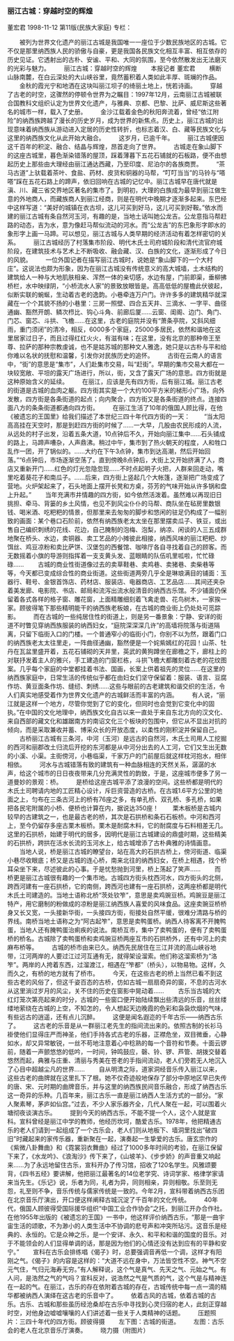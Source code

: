 ### 丽江古城：穿越时空的辉煌
董宏君
1998-11-12
第11版(民族大家庭)
专栏：

　　被列为世界文化遗产的丽江古城是我国唯一一座位于少数民族地区的古城。它不仅是那里纳西族人民的骄傲与自豪，更是我国各民族文化相互丰富、相互依存的历史见证。它透射出的古朴、安谧、平和、大同的氛围，至今依然散发出无法磨灭的光彩与魅力。
　　丽江古城：穿越时空的辉煌
　　本报记者  董宏君
　　横断山脉南麓，在白云深处的大山峡谷里，竟然蓄积着人类如此丰厚、斑斓的作品。
　　金秋的霞光宁和地洒在这块叫丽江坝子的绮丽土地上，恍若诗画。
　　穿越了古老的时空，这骤然的停顿令世界为之瞩目：1997年12月，云南丽江古城被联合国教科文组织认定为世界文化遗产，与雅典、京都、巴黎、比萨、威尼斯这些著名的城市一样，载入了史册。
　　金沙江载着金色的秋阳奔流着，曾经“依江附险”的纳西族跨越了漫长的历史岁月，成为世界的新焦点。历史上，丽江古城的出现意味着纳西族从游动进入定居的历史性转折，也标志着汉、白、藏等民族文化与这里的纳西族文化从此开始大融合。
　　这岁月，已逾千年。
　　丽江古城便因这千百年的积淀、融合、结晶与辉煌，昂首走向了世界。
　　古城走在象山脚下的这座古城里，暮色渐染错落的屋顶，踩着薄暮下五花石铺就的石板路，便不由想起历史上那些由大理经由丽江通达西藏，乃至印度、尼泊尔的各族商贾。
　　“茶马古道”上驮载着茶叶、食盐、药材、皮货和铜器的马帮，“叮叮当当”的马铃与“嗒嗒”踩在五花石路上的蹄声，依旧回响在古城的记忆中。丽江古城早在唐代就是滇、川、藏三省交界地区著名的集市了。到明初，大理的白族成为最早到丽江做生意的外地商人，而藏族商人到丽江经商，则是在明代中晚期才逐渐多起来。东巴经中这样写道：“美好的城镇在衣古坝，这儿可买到好马，这儿可买到好鞍。”依水而建的丽江古城有条自然河玉河，有趣的是，当地土话叫她公龙吉。公龙意指马帮赶路的动态，吉为水，意为像赶马帮似流动的河水。而“公龙吉”的东巴象形字即水的象形字上画一马蹄。可以想见，丽江古城与人类早期的经济活动有着怎样密切的关系。
　　丽江古城经历了村落集市阶段、明代木氏土司府城阶段和清代流官府城阶段，在建筑技术与艺术上不断吸收、融会藏、汉、白族的文化，逐渐形成了今日的风貌。
　　一位外国记者在描写丽江古城时，说她是“象山脚下的一个大村庄”。这说法也颇为形象，因为在丽江古城没有传统意义的高大城墙，土木结构的建筑给人一种与大地肌肤相亲、浑然一体的亲切感，水边有屋，门前即渠，垂柳拂桥栏，水中映绿阴，“小桥流水人家”的景致放眼皆是。高高低低的屋檐此伏彼起，似断实联的蜿蜒，生动着古老的逸韵。小巷牵连万户门。许许多多的建筑精华就深藏在一个个其貌不扬的小巷里：三房一照壁、四合五天井、三滴水、一字平、曲径通幽、豁然开朗、鳞次栉比、钩心斗角、前廊后厦……云窗、闺阁、边门、角门、门芯、窗芯、斗拱、飞檐……在这里，古老的庭院并没有“萧条亭院，又斜风细雨，重门须闭”的清冷，相反，6000多个家庭，25000多居民，依然和谐地在这里居家过日子，而且过得红红火火，有滋有味；在这里，没有北京的那种帝王至尊、拉萨的那种宗教虔诚，也不是姑苏城的那种文人雅逸，她只是以古朴与平和给你难以名状的抚慰和温馨，引发你对民族历史的追怀。
　　古街在云南人的语言中，“街”的意思是“集市”，人们赴集市交易，叫“赶街”。早期的集市交易大都在一块较宽敞、平坦的露天广场进行，所以，街，又含了露天广场的意思。四方街就是这种原始含义的延续。
　　在丽江，应该是先有四方街，后有丽江城。丽江古老的街道是古城的血肉之躯。四方街其实是一个大约100平方米的梯形小广场，向外发散，四方街是各条街道的起点；向内聚合，四方街又是各条街道的终点。连接四面八方的条条街道都通向四方街。
　　在丽江生活了10年的俄国人顾比得，在他《被遗忘的王国里》给我们描述了本世纪三四十年代四方街的一天：
　　“当太阳高高挂在天空时，那是到赶四方街的时候了……一大早，几股由农民形成的人流，从远处的村子出发，沿着五条大道，10点钟后不久，开始向丽江集中……石头铺成的路上，马蹄声嘈杂，人声鼎沸。稍过中午，集市到了热火朝天的程度，人和牲口乱作一团，开了锅似的。……大约在下午3点钟，集市到达高潮，然后开始回落。”“6点钟后，市场逐渐空荡了。直到傍晚8点钟后，大街上又开始挤满了人，商店又重新开门……红色的灯光忽隐忽现……不时点起明子火把，人群来回走动，嘴里吃着葵花子和南瓜子。……后来，四方街上竖起几个大帐篷，逐渐把广场变成了营地。火炉架起来了，石头地面上摆开长凳和方桌，芬芳的气味开始从许多锅和盘上升起。”
　　当年充满市井情趣的四方街，如今依然活泼着。虽然难以再现旧日挑担、牵马、背篓的乡土风情，也见不到风尘仆仆的马帮、商队坐在毡房里数银钱、喝米酒、吃粑粑的情景，但那里来去匆匆的脚步和悠闲的驻足仍构成了一幅别致的画面：某个巷口石阶前，依然有纳西族老太太坐在那里摆卖瓜子、铁豆，或出售自己编织刺绣的花线、花边，自己腌制的泡梅、泡梨，纳凉、闲谈的人三五成群地聚在桥头、水边，卖铜器、卖工艺品的小摊彼此相接，纳西风味的丽江粑粑、炒饵丝、鸡豆凉粉和卖比萨饼、汉堡包的西餐馆、咖啡厅各自寻找着自己的顾客。而无数摇着小旗的导游则指挥着一支支黄头发、蓝眼睛的队伍叽里呱啦，忙忙碌碌……
　　古城的商业性街道像过去的卖草鞋巷、卖鸡巷、卖猪巷、卖柴巷等等，今天都已变成综合性的商业街道。这些街道两旁几乎全是琳琅满目的铺面：玉器行、鞋号、金银首饰店、药材店、服装店、电器商店、工艺品店……其间还夹杂着美发廊、电影院、书店、邮局和流泻出流水般清音的纳西古乐馆。不少铺面仍保留着各式各样的格子窗、雕花窗，上面精雕细刻着飞禽走兽、花鸟树木，一家挨一家。顾彼得笔下那些精明能干的纳西族老板娘，在古城的商业街上仍处处可觅踪影。
　　而在古城的一些纯居住性的街道上，则是另一番景象：宁静、安详的街道不时瞥见穿纳西族服装的纳西妇女，“庭院深深深几许”的高墙将院落与街道隔离，只留下临街入口的门楼。一个普通窄小的临街小门，你别不以为然，跟着门口的纳西族老太太往里走，一阵曲径通幽，豁然便是一个姹紫嫣红的花园！山茶、牡丹在瓦盆里盛开着，五花石铺砌的天井里，英武的黄狗蹲坐在廊檐之下，廊柱上的对联抒发着主人的雅兴，手工建造的门窗栏栋，斗拱飞檐大都雕刻着古老的花纹图案。几乎每个家庭的中堂都挂着书法、国画，长案上供着祖先的灵位……在这里的纳西族家庭中，日常生活的传统似乎都在由妇女们坚守保留着：服装、语言、豆腐作坊、黄豆面条作坊、缝纫、刺绣……这些与眼前的古老建筑和谐交织的生活，令人们真实地感受着作为世界文化遗产的古城鲜活而丰富的内涵。
　　有人说，“丽江就是这样一个地方，尽管你觉到了它的变化，但同时也会觉到它变化中的固执。”在中国的文化地理中，纳西族文化自古以来一直处于来自东北方向的汉文化、来自西部的藏文化和雄踞南方的南诏文化三个板块的包围中，但它从不显出对抗的倾向，而是采取兼收并蓄、博采众长的开放态度，以柔性的刚积淀并保留自己。
　　古桥丽江古城有三条河，中河（玉河）是远古的自然河，木氏土司用人工挖掘的西河和丽郡改土归流后开挖的东河都是从中河分出去的人工河，它们又生出无数的小溪、小渠。主街傍河，小巷临渠，千家万户的门前屋后就这样枕河抱水，相伴相依。
　　河水与古城错落有致的建筑有一种血脉相连的天然关系，潺潺的水声，给这个城市的日日夜夜带来几分充满灵性的韵致，于是，这座城市便多了另一道曼妙的景观：桥。
　　是桥给这座古城平添了浪漫的空间。这些桥都是明代的木氏土司聘请内地的工匠精心设计，斥巨资营造的古桥。在古城1.6平方公里的地面之上，匀布在三条古河上的桥有76座之多，有单孔桥、双孔桥、多孔桥，如果把各民宅附属的小桥、便桥也计算在内，据说达350座！
　　栗木板桥是古城内较早的古建筑之一，也是最古老的桥，其次是石拱桥和条石石板桥。中河和西河上，至今仍留存多座古栗木板桥。栗木是耐腐木料，它的耐腐度与石料相差无几。这里的石拱桥，始建于明代的居多，因明代是丽江古城建设的鼎盛时期，这些精美的石拱桥，跨拱在活水长流的玉河水上，给古城增添了古朴典雅的诗情画意。
　　当地人说，桥是丽江古城的瞭望台，站在高大的石拱古桥上，傍河街道、临渠小巷尽收眼底；桥又是古城的连心桥，南来北往的纳西妇女，在桥上相遇，找个桥耳朵坐下来，尽述彼此的心事。于是忧愁抛到河里，桥上荡起了笑声……
　　而桥更是丽江古城很有趣的一个集市地。古城四方街头枕西河水，四方街头的北侧，跨西河建有一座石拱桥，它的南侧，跨西河也建有一座石拱桥，这两座桥都是明代木氏土司建造的。当地土语称北桥“茨处钦笮”，意思是卖鸡豌豆桥。鸡豌豆是丽江特产，用它磨制的粉做成的凉粉是丽江纳西族人喜爱的风味食品。这座卖豌豆桥桥身又长又宽，一头接新华街，一头接四方街，衔接处自然平缓，很难分清路与桥的界线。南桥当地土语称之为“阿古起笮”，意思是卖鸭蛋桥。纳西人待客离不开腌鸭蛋，当地人还有腌鸭蛋治痢疾的说法。南桥互市，集中了卖鸭蛋的，便有了卖鸭蛋桥的桥名。古城除了卖鸭蛋桥和卖鸡豌豆桥两座互市的石拱桥外，还有中河上的卖麻布桥等。
　　古城的桥市由来已久。纳西先民居住在三江并流的高山峡谷地带，江河两岸的人要过江过河互通有无，就得架设溜索。他们称这溜索桥为“洛笮”。两岸的人挎着东西，过溜渡江，相遇在“笮都”（桥头），以物易物。这样，久而久之，有桥的地方就有了桥市。
　　今天，在这些古老的桥上当然已看不到这些古老的风俗了，但这千姿百态的古桥，仿如古城一扇扇奇异的窗，不息的古河水从这里淌过岁月的风尘，关不住的历史在窗影中晃动着……
　　古乐当古城的大红灯笼次第亮起来的时分，古城的一些窗口便开始陆续飘出些清远的乐音，丝丝缕缕地萦绕在古城的上空，不知怎的，令人想起天边晚霞的色彩和袅袅炊烟的气味，有些远古的逍遥，还有点儿沉醉。
　　这便是闻名遐迩的千年古乐——纳西古乐了。
　　这古老的乐音是从一群丽江老先生的指间流出来的。依照古制的长衫马褂使他们显得庄严而神圣，他们手持各式古老的乐器，正襟危坐，双目微垂，心静如水，却又异常敏锐，一丝不苟地注意着心中稔熟的每一个音符和节奏。十面云锣前，随着一声颤悠悠的低吟，一时间，钟鸣鼓应，磬、铃、锣、芦管、胡拨交替着悠然而起，典雅与庄重、清丽与秀美在苍老的手指间流动，老人们旁若无人地沉入了心目中超越尘凡的世界……
　　自从明清之际，道家洞经音乐传入丽江以来，这些古老的曲牌就在这里扎下了根。她不仅奇迹般地保存了部分中原地区早已失传的唐、宋、元时期的曲牌音乐，并与这里的纳西族民间音乐融合，形成了纳西古乐这一奇异的乐种。几百年来，丽江古乐一直是丽江纳西人生活方式的一部分。“家人聚素琴，茅庐如仙宫。”过去，不少人家乐器齐全，几代人聚在一起，可以围着火塘彻夜谈演古乐。
　　提到今天的纳西古乐，不能不提一个人，这个人就是宣科。宣科曾经是丽江中学的教师，他经历坎坷，酷爱古乐。1978年，他把精通古乐的老人们请到一起组成了一个古乐会，老人们则从地板下、墙洞里找出“破四旧”时藏起来的家传乐器，重新聚在一起，演奏起一生挚爱的古乐。唐玄宗作的《紫微八卦舞曲》和《霓裳羽衣舞曲》经过了1000多年时间的考验，在丽江保留下来了，《水龙吟》、《浪淘沙》传下来了，《山坡羊》、《步步娇》的声音重又响起来……为了永远地留住古乐，宣科开办了传习馆，招收了120名学生。风雅颂要背，《四书五经》要讲解，他把丽江最著名的14位老学究、诗词学家、格律学家请来当先生。《乐记》说，乐者为同，礼者为异，同则相亲，异则相敬。乐至则无怨，礼至则不争，音乐传统与儒家传统是一致的。今年2月，宣科带着纳西古乐团在北京音乐厅演出，开口便这样阐释古城沉淀了千百年的文化传统。
　　40年代，俄国人顾彼得受国际援华组织“中国工业合作协会”之托，到丽江开办合作社。在他1955年出版的《被遗忘的王国》一书中，他这样评价纳西古乐，“那是一曲宇宙生活的颂歌，不为渺小的人类生活中不协调的悲号声和冲突所玷污。这音乐是经典的、永恒的。它是众神之乐，是一个安详、永久、和平和和谐的国度的音乐。对于不能领会的人们显得单调的话，那是因为他们的心情还没有达到应有的平静和安宁。”
　　宣科在古乐会排练唱《偈子》时，总要强调音再低一个调，这样才有阳刚之气。《偈子》的内容是这样的：“大道不远在身中，万法皆空性不空。神气不空元气住，气归元海寿无穷。”有人解释说，这个气是真气、先天之气、元始之气。有人问，是浩然之气的气吗？宣科反对，说浩然之气是气质的气，这个气是与精神连在一起的气。在丽江，古乐的存在依附着古城的存在，古城传统中每一点一滴的精华都被纳西人演绎在这古老的乐音中了。
　　依着古风的古城，依着古城的古乐。古乐、古城和那些虽历经沧桑却在古乐中寻找到心灵归宿的老人，此刻正穿越时空，对他身边嘘嘘嚷嚷的人们讲述着一些关于人类精神的话题。
　　压题照片：三四十年代的四方街。顾彼得摄
　　左下图：古城的街道。
　　左图：古乐会的老人在北京音乐厅演奏。
　　晓力摄（附图片）
